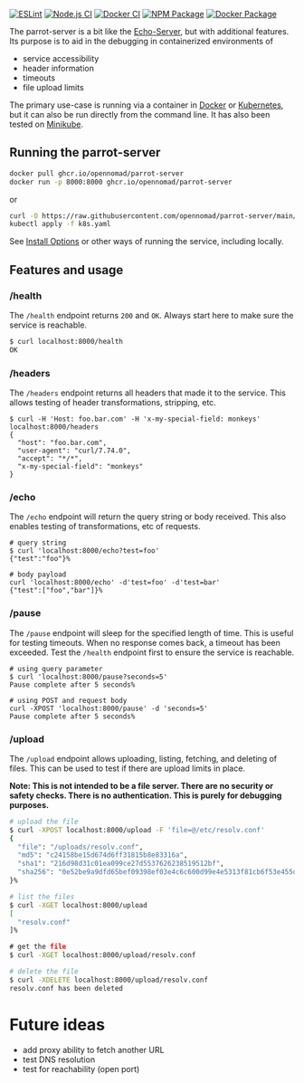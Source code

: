 [![ESLint](https://github.com/opennomad/parrot-server/actions/workflows/eslint.yaml/badge.svg)](https://github.com/opennomad/parrot-server/actions/workflows/eslint.yaml)
[![Node.js CI](https://github.com/opennomad/parrot-server/actions/workflows/node.js.yaml/badge.svg)](https://github.com/opennomad/parrot-server/actions/workflows/node.js.yaml)
[![Docker CI](https://github.com/opennomad/parrot-server/actions/workflows/docker.yaml/badge.svg)](https://github.com/opennomad/parrot-server/actions/workflows/docker.yaml)
[![NPM Package](https://github.com/opennomad/parrot-server/actions/workflows/npm-publish.yaml/badge.svg)](https://github.com/opennomad/parrot-server/actions/workflows/npm-publish.yaml)
[![Docker Package](https://github.com/opennomad/parrot-server/actions/workflows/docker-publish.yaml/badge.svg)](https://github.com/opennomad/parrot-server/actions/workflows/docker-publish.yaml)

The parrot-server is a bit like the [Echo-Server](https://ealenn.github.io/Echo-Server/), but with additional features. Its purpose is to aid in the debugging in containerized environments of 

- service accessibility
- header information
- timeouts
- file upload limits

The primary use-case is running via a container in [Docker](https://www.docker.com/) or [Kubernetes](https://kubernetes.io/), but it can also be run directly from the command line. It has also been tested on [Minikube](https://minikube.sigs.k8s.io/docs/).


## Running the parrot-server

```sh
docker pull ghcr.io/opennomad/parrot-server
docker run -p 8000:8000 ghcr.io/opennomad/parrot-server
```
or

```sh
curl -O https://raw.githubusercontent.com/opennomad/parrot-server/main/k8s.yaml
kubectl apply -f k8s.yaml
```

See [Install Options](./docs/install_options.md) or other ways of running the service, including locally.

## Features and usage


### /health
The `/health` endpoint returns `200` and `OK`. Always start here to make sure the service is reachable.

```sh
$ curl localhost:8000/health
OK
```

### /headers

The `/headers` endpoint returns all headers that made it to the service. This allows testing of header transformations, stripping, etc.
```
$ curl -H 'Host: foo.bar.com' -H 'x-my-special-field: monkeys' localhost:8000/headers
{
  "host": "foo.bar.com",
  "user-agent": "curl/7.74.0",
  "accept": "*/*",
  "x-my-special-field": "monkeys"
}
```

### /echo
The `/echo` endpoint will return the query string or body received. This also enables testing of transformations, etc of requests. 

```
# query string
$ curl 'localhost:8000/echo?test=foo'
{"test":"foo"}% 

# body payload
curl 'localhost:8000/echo' -d'test=foo' -d'test=bar'
{"test":["foo","bar"]}% 
```

### /pause

The `/pause` endpoint will sleep for the specified length of time. This is useful for testing timeouts. When no response comes back, a timeout has been exceeded. Test the `/health` endpoint first to ensure the service is reachable.

```
# using query parameter
$ curl 'localhost:8000/pause?seconds=5'
Pause complete after 5 seconds% 

# using POST and request body
curl -XPOST 'localhost:8000/pause' -d 'seconds=5'
Pause complete after 5 seconds%
```

### /upload
The `/upload` endpoint allows uploading, listing, fetching, and deleting of files. This can be used to test if there are upload limits in place.

**Note: This is not intended to be a file server. There are no security or safety checks. There is no authentication. This is purely for debugging purposes.**

```sh
# upload the file
$ curl -XPOST localhost:8000/upload -F 'file=@/etc/resolv.conf'
{
  "file": "/uploads/resolv.conf",
  "md5": "c24158be15d674d6ff31815b8e83316a",
  "sha1": "216d98d31c01ea099ce27d5537626238519512bf",
  "sha256": "0e52be9a9dfd65bef09398ef03e4c6c600d99e4e5313f81cb6f53e455dbf7c30"
}%

# list the files
$ curl -XGET localhost:8000/upload
[
  "resolv.conf"
]%

# get the file
$ curl -XGET localhost:8000/upload/resolv.conf

# delete the file
$ curl -XDELETE localhost:8000/upload/resolv.conf
resolv.conf has been deleted
```

# Future ideas
- add proxy ability to fetch another URL
- test DNS resolution
- test for reachability (open port)
